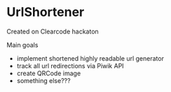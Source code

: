 UrlShortener
============

Created on Clearcode hackaton

Main goals

* implement shortened highly readable url generator
* track all url redirections via Piwik API
* create QRCode image
* something else???